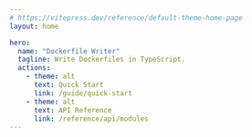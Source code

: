 ```yaml
---
# https://vitepress.dev/reference/default-theme-home-page
layout: home

hero:
  name: "Dockerfile Writer"
  tagline: Write Dockerfiles in TypeScript.
  actions:
    - theme: alt
      text: Quick Start
      link: /guide/quick-start
    - theme: alt
      text: API Reference
      link: /reference/api/modules
---
```


